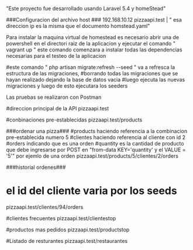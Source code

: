 
"Este proyecto fue desarrollado usando Laravel 5.4 y homeStead"


###Configuracion del archivo host  ###
192.168.10.12 pizzaapi.test | " esa direccion ip es la misma que el documento homstead.yaml"

Para instalar la maquina virtual de homestead es necesario abrir una de powershell en el directori raiz de la aplicacion
y ejecutar el comando " vagrant up "
este comando comenzara a instalar todas las dependencias necesarias para el testeo de la aplicacion

#este comando " php artisan migrate:refresh --seed "  va a refresca la estructura de las migraciones,
#borrando todas las migraciones que se hayan realizado dejando la base de datos vacia
#luego ejecuta las nuevas migraciones y luego de esto ejecutara los seeders



Las pruebas se realizaron con Postman

#direccion principal de la API 
pizzaapi.test



#conbinaciones pre-establecidas
pizzaapi.test/products

###ordenar una pizza###
#products haciendo referencia a la combinacion pre-establecida numero 5
#clientes haciendo referencia al cliente con id 2
#orders indicando que es una orden
#quantity es la cantidad de producto que debe ingresarse por POST en "from-data KEY='quantity' y el VALUE = '5'" por ejemlo de una orden
pizzaapi.test/products/5/clientes/2/orders


###historial ordenes###
# el id del cliente varia por los seeds
pizzaapi.test/clientes/94/orders


#clientes frecuentes
pizzaapi.test/clientestop


#productos mas pedidos
pizzaapi.test/productstop

#Listado de resturantes
pizzaapi.test/restaurantes
